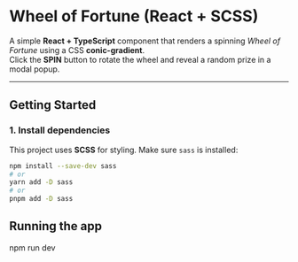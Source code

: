 # Wheel of Fortune (React + SCSS)

A simple **React + TypeScript** component that renders a spinning *Wheel of Fortune* using a CSS **conic-gradient**.  
Click the **SPIN** button to rotate the wheel and reveal a random prize in a modal popup.

---

## Getting Started

### 1. Install dependencies
This project uses **SCSS** for styling. Make sure `sass` is installed:

```bash
npm install --save-dev sass
# or
yarn add -D sass
# or
pnpm add -D sass

```
## Running the app

npm run dev

